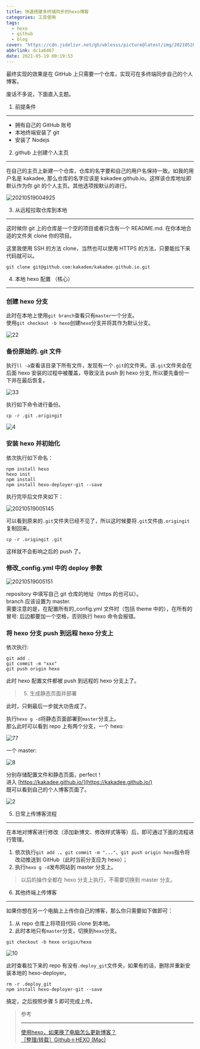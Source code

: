 ```yaml
---
title: 快速搭建多终端同步的hexo博客
categories: 工具使用
tags:
  - hexo
  - github
  - blog
cover: 'https://cdn.jsdelivr.net/gh/wklesss/picture@latest/img/20210520183938.jpeg'
abbrlink: dc1a6467
date: 2021-05-19 00:19:53
---
```

最终实现的效果是在 GitHub 上只需要一个仓库，实现可在多终端同步自己的个人博客。

废话不多说，下面直入主题。

1. 前提条件

-------

*   拥有自己的 GitHub 账号
*   本地终端安装了 git
*   安装了 Nodejs

2. github 上创建个人主页

-----------------

在自己的主页上新建一个仓库，仓库的名字要和自己的用户名保持一致。如我的用户名是 kakadee, 那么仓库的名字应该是 kakadee.github.io。这样该仓库地址即默认作为你 git 的个人主页。其他选项按默认的进行。

![20210519004925](https://cdn.jsdelivr.net/gh/wklesss/picture@latest/img/20210520182236.png)

3. 从远程拉取仓库到本地

-------------

这时候你 git 上的仓库是一个空的项目或者只含有一个 README.md. 在你本地合适的文件夹 clone 你的项目。

这里我使用 SSH 的方法 clone，当然也可以使用 HTTPS 的方法，只要能拉下来代码就可以。

```
git clone git@github.com:kakadee/kakadee.github.io.git
```

4. 本地 hexo 配置 （核心）

------------------

### 创建 hexo 分支

此时在本地上使用`git branch`查看只有`master`一个分支。  
使用`git checkout -b hexo`创建`hexo`分支并将其作为默认分支。

![22](https://cdn.jsdelivr.net/gh/wklesss/picture@latest/img/20210520175419.jpeg)

### 备份原始的. git 文件

执行`ll -a`查看该目录下所有文件，发现有一个`.git`的文件夹。该`.git`文件夹会在后面 hexo 安装的过程中被覆盖，导致没法 push 到 hexo 分支, 所以要先备份一下并在最后恢复。

![33](https://cdn.jsdelivr.net/gh/wklesss/picture@latest/img/20210520175416.jpeg)

执行如下命令进行备份。

```
cp -r .git .origingit
```

![4](https://cdn.jsdelivr.net/gh/wklesss/picture@latest/img/20210520175410.jpeg)

### 安装 hexo 并初始化

依次执行如下命名：

```
npm install hexo
hexo init
npm install
npm install hexo-deployer-git --save
```

执行完毕后文件夹如下：

![20210519005145](https://cdn.jsdelivr.net/gh/wklesss/picture@latest/img/20210520182320.png)

可以看到原来的`.git`文件夹已经不见了，所以这时候要将`.git`文件由`.origingit`复制回来。

```
cp -r .origingit .git
```

这样就不会影响之后的 push 了。

### 修改_config.yml 中的 deploy 参数

![20210519005151](https://cdn.jsdelivr.net/gh/wklesss/picture@latest/img/20210520182401.png)

repository 中填写自己 git 仓库的地址（https 的也可以）。  
branch 应该设置为 master.  
需要注意的是，在配置所有的_config.yml 文件时（包括 theme 中的），在所有的冒号: 后边都要加一个空格，否则执行 hexo 命令会报错。

### 将 hexo 分支 push 到远程 hexo 分支上

依次执行:

```
git add .
git commit -m "xxx"
git push origin hexo
```

此时 hexo 配置文件都被 push 到远程的 hexo 分支上了。

> 5. 生成静态页面并部署

此时，只剩最后一步就大功告成了。

执行`hexo g -d`将静态页面部署到`master`分支上。  
那么此时可以看到 repo 上有两个分支，一个 hexo:

![77](https://cdn.jsdelivr.net/gh/wklesss/picture@latest/img/20210520175433.jpeg)

一个 master:

![8](https://cdn.jsdelivr.net/gh/wklesss/picture@latest/img/20210520175436.jpeg)

分别存储配置文件和静态页面，perfect！  
进入 [https://kakadee.github.io/](https://kakadee.github.io/)  
既可以看到自己的个人博客页面了。  

![2](https://cdn.jsdelivr.net/gh/wklesss/picture@latest/img/20210520175440.jpeg)

5. 日常上传博客流程

-----------

在本地对博客进行修改（添加新博文、修改样式等等）后，即可通过下面的流程进行管理。  

1. 依次执行`git add .`、`git commit -m "..."`、`git push origin hexo`指令将改动推送到 GitHub（此时当前分支应为 hexo）；  
2. 执行`hexo g -d`发布网站到 master 分支上。

> 以后的操作全都在 hexo 分支上执行，不需要切换到 master 分支。

6. 其他终端上传博客

-----------

如果你想在另一个电脑上上传你自己的博客，那么你只需要如下做即可：  

1. 从 repo 仓库上将项目代码 clone 到本地。  
2. 此时本地只有`master`分支，切换到`hexo`分支。

```
git checkout -b hexo origin/hexo
```

![10](https://cdn.jsdelivr.net/gh/wklesss/picture@latest/img/20210520175445.jpeg)

此时查看拉下来的 repo 有没有`.deploy_git`文件夹，如果有的话，删除并重新安装本地的 hexo-deployer。

```
rm -r .deploy_git
npm install hexo-deployer-git --save
```

搞定，之后按照步骤 5 即可完成上传。

> 参考
>
> -----
>
> [使用hexo，如果换了电脑怎么更新博客？](https://www.zhihu.com/question/21193762)  
> [［整理/转载］Github＋HEXO (Mac)](http://blog.csdn.net/zoeyyeoz/article/details/51143613)